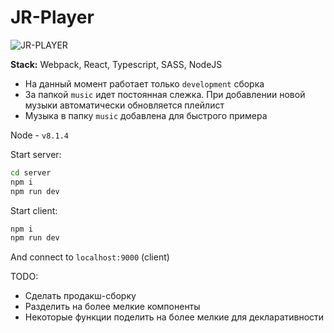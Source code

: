 # JR-Player
![JR-PLAYER](https://image.ibb.co/m8ccfw/bg.jpg)

**Stack:** Webpack, React, Typescript, SASS, NodeJS

- На данный момент работает только `development` сборка
- За папкой `music` идет постоянная слежка. При добавлении новой музыки автоматически обновляется плейлист
- Музыка в папку `music` добавлена для быстрого примера


Node - `v8.1.4`

Start server:
```bash
cd server
npm i
npm run dev
```

Start client:
```bash
npm i
npm run dev
```

And connect to `localhost:9000` (client)

TODO:
- Сделать продакш-сборку
- Разделить на более мелкие компоненты
- Некоторые функции поделить на более мелкие для декларативности
